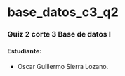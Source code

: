 # base_datos_c3_q2
### Quiz 2 corte 3 Base de datos I
#### Estudiante: 
- Oscar Guillermo Sierra Lozano.
